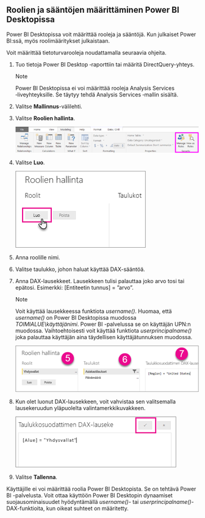 ## <a name="define-roles-and-rules-within-power-bi-desktop"></a>Roolien ja sääntöjen määrittäminen Power BI Desktopissa
Power BI Desktopissa voit määrittää rooleja ja sääntöjä. Kun julkaiset Power BI:ssä, myös roolimääritykset julkaistaan.

Voit määrittää tietoturvarooleja noudattamalla seuraavia ohjeita.

1. Tuo tietoja Power BI Desktop ‑raporttiin tai määritä DirectQuery-yhteys.
   
   > [!NOTE]
   > Power BI Desktopissa ei voi määrittää rooleja Analysis Services ‑liveyhteyksille. Se täytyy tehdä Analysis Services ‑mallin sisältä.
   > 
   > 
2. Valitse **Mallinnus**-välilehti.
3. Valitse **Roolien hallinta**.
   
   ![](./media/rls-desktop-define-roles/powerbi-desktop-security.png)
4. Valitse **Luo**.
   
   ![](./media/rls-desktop-define-roles/powerbi-desktop-security-create-role.png)
5. Anna roolille nimi. 
6. Valitse taulukko, johon haluat käyttää DAX-sääntöä.
7. Anna DAX-lausekkeet. Lausekkeen tulisi palauttaa joko arvo tosi tai epätosi. Esimerkki: [Entiteetin tunnus] = ”arvo”.
   
   > [!NOTE]
   > Voit käyttää lausekkeessa funktiota *username()*. Huomaa, että *username()* on Power BI Desktopissa muodossa *TOIMIALUE\käyttäjänimi*. Power BI -palvelussa se on käyttäjän UPN:n muodossa. Vaihtoehtoisesti voit käyttää funktiota *userprincipalname()* joka palauttaa käyttäjän aina täydellisen käyttäjätunnuksen muodossa.
   > 
   > 
   
   ![](./media/rls-desktop-define-roles/powerbi-desktop-security-create-rule.png)
8. Kun olet luonut DAX-lausekkeen, voit vahvistaa sen valitsemalla lausekeruudun yläpuolelta valintamerkkikuvakkeen.
   
   ![](./media/rls-desktop-define-roles/powerbi-desktop-security-validate-dax.png)
9. Valitse **Tallenna**.

Käyttäjille ei voi määrittää roolia Power BI Desktopista. Se on tehtävä Power BI -palvelusta. Voit ottaa käyttöön Power BI Desktopin dynaamiset suojausominaisuudet hyödyntämällä *username()*- tai *userprincipalname()*-DAX-funktioita, kun oikeat suhteet on määritetty.

